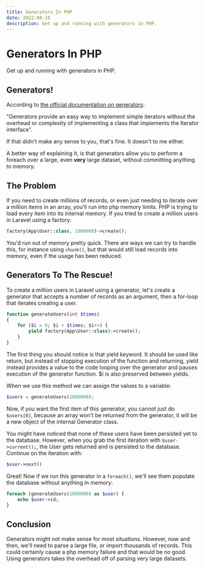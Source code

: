 ```yaml
---
title: Generators In PHP
date: 2022-08-10
description: Get up and running with generators in PHP.
---
```


# Generators In PHP

Get up and running with generators in PHP.

## Generators!

According to [the official documentation on generators](https://www.php.net/manual/en/language.generators.overview.php):

"Generators provide an easy way to implement simple iterators without the overhead or complexity
of implementing a class that implements the Iterator interface".

If that didn't make any sense to you, that's fine. It doesn't to me either.

A better way of explaining it, is that generators allow you to perform a foreach over a large,
even **very** large dataset, without committing anything to memory.

## The Problem

If you need to create millions of records, or even just needing to iterate over a million items in an array, you'll run
into php memory limits. PHP is trying to load every item into its internal memory. If you tried to create a million
users in Laravel using a factory:

```php
factory(App\User::class, 1000000)->create();
```       

You'd run out of memory pretty quick. There are ways we can try to handle this, for instance using `chunk()`, but that
would still load records into memory, even if the usage has been reduced.

## Generators To The Rescue!

To create a million users in Laravel using a generator, let's create a generator that accepts a number of records as an
argument, then a for-loop that iterates creating a user.

```php
function generateUsers(int $times)
{
    for ($i = 0; $i < $times; $i++) {
        yield factory(App\User::class)->create();
    }
}
```

The first thing you should notice is that yield keyword. It should be used like return, but instead of stopping
execution of the function and returning, yield instead provides a value to the code looping over the generator and
pauses execution of the generator function. $i is also preserved between yields.

When we use this method we can assign the values to a variable:

```php
$users = generateUsers(1000000);
```

Now, if you want the first item of this generator, you cannot just do `$users[0]`, because an array won't be returned from the generator, it will be a new object of the internal Generator class.

You might have noticed that none of these users have been persisted yet to the database. However, when you grab the
first iteration with `$user->current();`, the User gets returned and is persisted to the database. Continue on the iteration with:

```php
$user->next() 
```    

Great! Now if we run this generator in a `foreach()`, we'll see them populate the database without anything in memory:

```php
foreach (generateUsers(1000000) as $user) {
    echo $user->id;
}
```

## Conclusion

Generators might not make sense for most situations. However, now and then, we'll need to parse a large file, or import
thousands of records. This could certainly cause a php memory failure and that would be no good. Using generators takes
the overhead off of parsing very large datasets.
